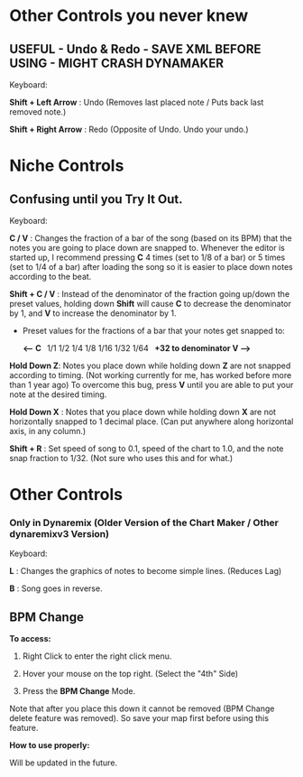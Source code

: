 
# Other Controls you never knew

## USEFUL - Undo & Redo - SAVE XML BEFORE USING - MIGHT CRASH DYNAMAKER

Keyboard:

**Shift + Left Arrow** : Undo (Removes last placed note / Puts back last removed note.)

**Shift + Right Arrow** : Redo (Opposite of Undo. Undo your undo.)



# Niche Controls

## Confusing until you Try It Out.

Keyboard:

**C / V** : Changes the fraction of a bar of the song (based on its BPM) that the notes you are going to place down are snapped to. Whenever the editor is started up, I recommend pressing **C** 4 times (set to 1/8 of a bar) or 5 times (set to 1/4 of a bar) after loading the song so it is easier to place down notes according to the beat.

**Shift + C / V** : Instead of the denominator of the fraction going up/down the preset values, holding down **Shift** will cause **C** to decrease the denominator by 1, and **V** to increase the denominator by 1.


- Preset values for the fractions of a bar that your notes get snapped to:

  **<-- C&nbsp;&nbsp;** 1/1  1/2  1/4  1/8  1/16  1/32  1/64  **&nbsp;&nbsp;+32 to denominator V -->**


**Hold Down Z**: Notes you place down while holding down **Z** are not snapped according to timing. 
(Not working currently for me, has worked before more than 1 year ago)
To overcome this bug, press **V** until you are able to put your note at the desired timing.

**Hold Down X** : Notes that you place down while holding down **X** are not horizontally snapped to 1 decimal place. (Can put anywhere along horizontal axis, in any column.)


**Shift + R** : Set speed of song to 0.1, speed of the chart to 1.0, and the note snap fraction to 1/32. (Not sure who uses this and for what.)


# Other Controls

### Only in Dynaremix (Older Version of the Chart Maker / Other dynaremixv3 Version)

Keyboard:

**L** : Changes the graphics of notes to become simple lines. (Reduces Lag)

**B** : Song goes in reverse.


<h2 id="BPM">BPM Change</h2>

**To access:**

1. Right Click to enter the right click menu.

2. Hover your mouse on the top right. (Select the "4th" Side)

3. Press the **BPM Change** Mode.

Note that after you place this down it cannot be removed (BPM Change delete feature was removed). So save your map first before using this feature.

**How to use properly:**

Will be updated in the future.



